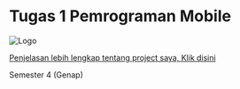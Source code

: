 # Tugas 1 Pemrograman Mobile

![Logo](https://file.notion.so/f/f/c8e21fd1-aa93-4db3-9ae0-6b3890a71ba5/6bd51cfb-cff0-4efa-b82b-c16a464a18ea/Desain_tanpa_judul.gif?id=23d689f4-5df1-4dc1-b6c9-b1aa1f99fc5f&table=block&spaceId=c8e21fd1-aa93-4db3-9ae0-6b3890a71ba5&expirationTimestamp=1710388800000&signature=kKveKrgFmUFYYtKYUSJUdsl9LZhT09f83_EjjretC_o)

[Penjelasan lebih lengkap tentang project saya, Klik disini](https://responsible-fact-6d4.notion.site/Installation-2e27d7f5103e420f96b0bd21445d2eb2?pvs=4)

Semester 4 (Genap)
